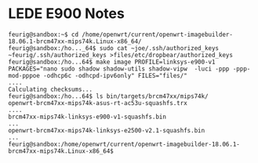 # LEDE E900 Notes	

	feurig@sandbox:~$ cd /home/openwrt/current/openwrt-imagebuilder-18.06.1-brcm47xx-mips74k.Linux-x86_64/
	feurig@sandbox:/ho..._64$ sudo cat ~joe/.ssh/authorized_keys ~feurig/.ssh/authorized_keys >files/etc/dropbear/authorized_keys
	feurig@sandbox:/ho...64$ make image PROFILE=linksys-e900-v1 PACKAGES="nano sudo shadow shadow-utils shadow-vipw  -luci -ppp -ppp-mod-pppoe -odhcp6c -odhcpd-ipv6only" FILES="files/"
	....
	Calculating checksums...
	feurig@sandbox:/ho...64$ ls bin/targets/brcm47xx/mips74k/
	openwrt-brcm47xx-mips74k-asus-rt-ac53u-squashfs.trx  
	....
	brcm47xx-mips74k-linksys-e900-v1-squashfs.bin
	...
	openwrt-brcm47xx-mips74k-linksys-e2500-v2.1-squashfs.bin                  ...
	feurig@sandbox:/home/openwrt/current/openwrt-imagebuilder-18.06.1-brcm47xx-mips74k.Linux-x86_64$
	
	